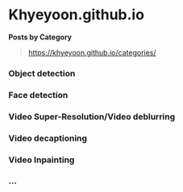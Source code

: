 # Khyeyoon.github.io

**Posts by Category**

> https://khyeyoon.github.io/categories/

### Object detection

### Face detection

### Video Super-Resolution/Video deblurring

### Video decaptioning

### Video Inpainting

### ...
